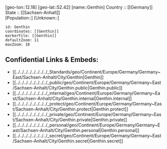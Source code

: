 ﻿---
location: [52.42,12.18] 
mapzoom: [7,12] 
mapmarker: city 
type: City
tags:
- geo/City


SpocWebEntityId: 30413
isDeleted: false
confidential: public

---
[geo-lon::12.18] 
[geo-lat::52.42] 
[name::Genthin] 
Country :: [[Germany]]  
State :: [[Sachsen-Anhalt]]  
[Population::] 
[Unknown::] 


```leaflet
id: Genthin
coordinates: [[Genthin]] 
markerFile: [[Genthin]] 
defaultZoom: 11 
maxZoom: 18
```


## Confidential Links & Embeds: 
- [[../../../../../../../../_Standards/geo/Continent/Europe/Germany/Germany~East/Sachsen-Anhalt/City/Genthin|Genthin]] 
- [[../../../../../../../../_public/geo/Continent/Europe/Germany/Germany~East/Sachsen-Anhalt/City/Genthin.public|Genthin.public]] 
- [[../../../../../../../../_internal/geo/Continent/Europe/Germany/Germany~East/Sachsen-Anhalt/City/Genthin.internal|Genthin.internal]] 
- [[../../../../../../../../_protect/geo/Continent/Europe/Germany/Germany~East/Sachsen-Anhalt/City/Genthin.protect|Genthin.protect]] 
- [[../../../../../../../../_private/geo/Continent/Europe/Germany/Germany~East/Sachsen-Anhalt/City/Genthin.private|Genthin.private]] 
- [[../../../../../../../../_personal/geo/Continent/Europe/Germany/Germany~East/Sachsen-Anhalt/City/Genthin.personal|Genthin.personal]] 
- [[../../../../../../../../_secret/geo/Continent/Europe/Germany/Germany~East/Sachsen-Anhalt/City/Genthin.secret|Genthin.secret]] 
